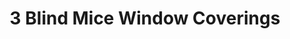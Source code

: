 ---
title: "3 Blind Mice Window Coverings"
url: /fresno/3-blind-mice-window-coverings/
shop: window blind
---
